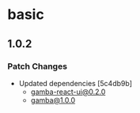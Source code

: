 # basic

## 1.0.2

### Patch Changes

- Updated dependencies [5c4db9b]
  - gamba-react-ui@0.2.0
  - gamba@1.0.0
